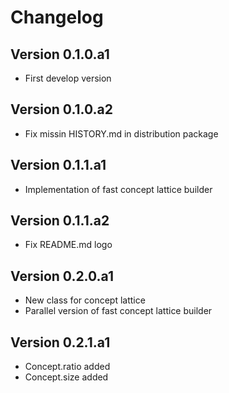 # Changelog

## Version 0.1.0.a1
* First develop version

## Version 0.1.0.a2
* Fix missin HISTORY.md in distribution package

## Version 0.1.1.a1
* Implementation of fast concept lattice builder

## Version 0.1.1.a2
* Fix README.md logo

## Version 0.2.0.a1
* New class for concept lattice
* Parallel version of fast concept lattice builder

## Version 0.2.1.a1
* Concept.ratio added
* Concept.size added
